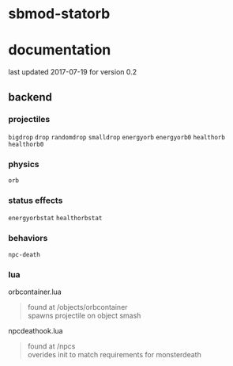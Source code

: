 # sbmod-statorb
# documentation
last updated 2017-07-19 for version 0.2

## backend
### projectiles
`bigdrop`
`drop`
`randomdrop`
`smalldrop`
`energyorb`
`energyorb0`
`healthorb`
`healthorb0`

### physics
`orb`

### status effects
`energyorbstat`
`healthorbstat`

### behaviors
`npc-death`

### lua
orbcontainer.lua

>found at /objects/orbcontainer  
>spawns projectile on object smash

npcdeathook.lua

>found at /npcs  
>overides init to match requirements for monsterdeath

